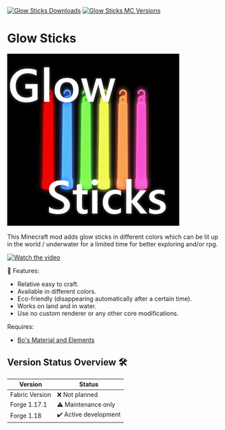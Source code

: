 [![Glow Sticks Downloads](http://cf.way2muchnoise.eu/full_glow-sticks_downloads.svg)](https://www.curseforge.com/minecraft/mc-mods/glow-sticks)
[![Glow Sticks MC Versions](http://cf.way2muchnoise.eu/versions/Minecraft_glow-sticks_all.svg)](https://www.curseforge.com/minecraft/mc-mods/glow-sticks)

# Glow Sticks

![Glow Sticks][logo]

This Minecraft mod adds glow sticks in different colors which can be lit up in the world / underwater for a limited time for better exploring and/or rpg.

[![Watch the video](https://img.youtube.com/vi/so-65YewqYw/maxresdefault.jpg)](https://youtu.be/so-65YewqYw)

🧪 Features:

- Relative easy to craft.
- Available in different colors.
- Eco-friendly (disappearing automatically after a certain time).
- Works on land and in water.
- Use no custom renderer or any other core modifications.

Requires:

- [Bo's Material and Elements][glow-sticks]

## Version Status Overview 🛠️

| Version        | Status                |
| -------------- | --------------------- |
| Fabric Version | ❌ Not planned        |
| Forge 1.17.1   | ⚠️ Maintenance only   |
| Forge 1.18     | ✔️ Active development |

[logo]: src/main/resources/logo.png
[glow-sticks]: https://www.curseforge.com/minecraft/mc-mods/glow-sticks

